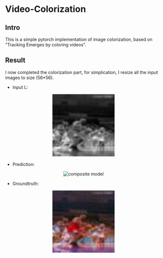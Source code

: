 # Video-Colorization

## Intro 

This is a simple pytorch implementation of image colorization, based on "Tracking Emerges by coloring videos". 

## Result

I now completed the colorization part, for simplication, I resize all the input images to size (56*56).

- Input L:

<div  align="center">    
<img src="./imgs/l_99.jpg" width = "200" height = "200" alt="composite model" />
</div>


- Prediction:

<div  align="center">    
<img src="./imgs/images_99.jpg" width = "200" height = "200" alt="composite model" />
</div>


- Groundtruth:

<div  align="center">    
<img src="./imgs/true_99.jpg" width = "200" height = "200" alt="composite model" />
</div>
